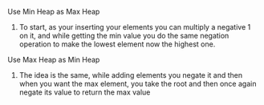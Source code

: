 Use Min Heap as Max Heap
1. To start, as your inserting your elements you can multiply a negative 1 on it, and while getting the min value you do the same negation operation to make the lowest element now the highest one.

Use Max Heap as Min Heap
1. The idea is the same, while adding elements you negate it and then when you want the max element, you take the root and then once again negate its value to return the max value